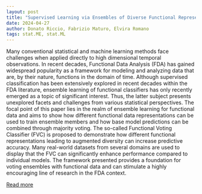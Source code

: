 ```yaml
---
layout: post
title: "Supervised Learning via Ensembles of Diverse Functional Representations: the Functional Voting Classifier"
date: 2024-04-27
author: Donato Riccio, Fabrizio Maturo, Elvira Romano
tags: stat.ME, stat.ML
---
```


Many conventional statistical and machine learning methods face challenges when applied directly to high dimensional temporal observations. In recent decades, Functional Data Analysis (FDA) has gained widespread popularity as a framework for modeling and analyzing data that are, by their nature, functions in the domain of time. Although supervised classification has been extensively explored in recent decades within the FDA literature, ensemble learning of functional classifiers has only recently emerged as a topic of significant interest. Thus, the latter subject presents unexplored facets and challenges from various statistical perspectives. The focal point of this paper lies in the realm of ensemble learning for functional data and aims to show how different functional data representations can be used to train ensemble members and how base model predictions can be combined through majority voting. The so-called Functional Voting Classifier (FVC) is proposed to demonstrate how different functional representations leading to augmented diversity can increase predictive accuracy. Many real-world datasets from several domains are used to display that the FVC can significantly enhance performance compared to individual models. The framework presented provides a foundation for voting ensembles with functional data and can stimulate a highly encouraging line of research in the FDA context.

[Read more](https://arxiv.org/abs/2403.15778)